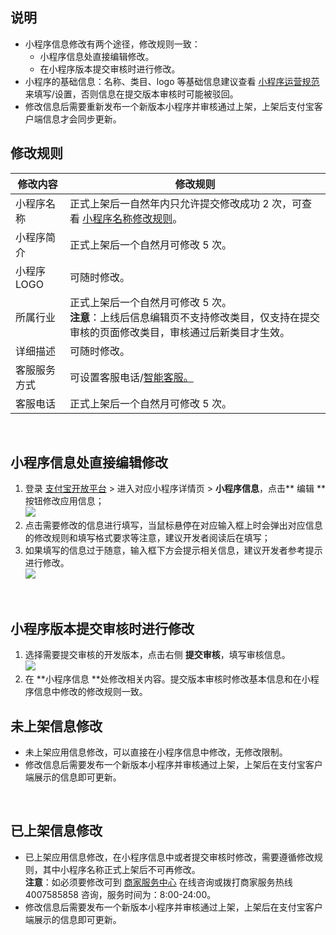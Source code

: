 
## 说明
- 小程序信息修改有两个途径，修改规则一致：
   - 小程序信息处直接编辑修改。
   - 在小程序版本提交审核时进行修改。
- 小程序的基础信息：名称、类目、logo 等基础信息建议查看 [小程序运营规范](https://opendocs.alipay.com/b/03al2i) 来填写/设置，否则信息在提交版本审核时可能被驳回。
- 修改信息后需要重新发布一个新版本小程序并审核通过上架，上架后支付宝客户端信息才会同步更新。

## 修改规则
| **修改内容** | **修改规则** |
| --- | --- |
| 小程序名称 | 正式上架后一自然年内只允许提交修改成功 2 次，可查看 [小程序名称修改规则](https://opendocs.alipay.com/b/03al2i)。 |
| 小程序简介 | 正式上架后一个自然月可修改 5 次。 |
| 小程序LOGO | 可随时修改。 |
| 所属行业 | 正式上架后一个自然月可修改 5 次。<br />**注意**：上线后信息编辑页不支持修改类目，仅支持在提交审核的页面修改类目，审核通过后新类目才生效。 |
| 详细描述 | 可随时修改。 |
| 客服服务方式 | 可设置客服电话/[智能客服。](https://opendocs.alipay.com/b/03al9b) |
| 客服电话 | 正式上架后一个自然月可修改 5 次。 |

 

## 小程序信息处直接编辑修改

1. 登录 [支付宝开放平台](https://developers.alipay.com/platform/developerIndex.htm?TINYAPP) > 进入对应小程序详情页 > **小程序信息**，点击** 编辑 **按钮修改应用信息；<br />![](https://cdn.nlark.com/yuque/0/2022/jpeg/179989/1658384842413-55730a08-a736-4908-b038-980979442dbc.jpeg?x-oss-process=image%2Fresize%2Cw_1554#align=left&display=inline&height=676&margin=%5Bobject%20Object%5D&originHeight=676&originWidth=1554&status=done&style=none&width=1554)
2. 点击需要修改的信息进行填写，当鼠标悬停在对应输入框上时会弹出对应信息的修改规则和填写格式要求等注意，建议开发者阅读后在填写；
3. 如果填写的信息过于随意，输入框下方会提示相关信息，建议开发者参考提示进行修改。<br />![](https://gw.alipayobjects.com/zos/sptworksff_prod/490ff865-2a45-4c67-b89a-bb1e3f1f1822.png#align=left&display=inline&height=85&margin=%5Bobject%20Object%5D&originHeight=85&originWidth=512&status=done&style=none&width=512)

 

## 小程序版本提交审核时进行修改

1. 选择需要提交审核的开发版本，点击右侧 **提交审核**，填写审核信息。<br />![](https://cdn.nlark.com/yuque/0/2022/png/179989/1649730371490-7bc08d81-928c-4083-9bc5-4ac31e4a1c36.png?x-oss-process=image%2Fresize%2Cw_1554#align=left&display=inline&height=186&margin=%5Bobject%20Object%5D&originHeight=186&originWidth=1554&status=done&style=none&width=1554)
2. 在 **小程序信息 **处修改相关内容。提交版本审核时修改基本信息和在小程序信息中修改的修改规则一致。 

## 未上架信息修改

- 未上架应用信息修改，可以直接在小程序信息中修改，无修改限制。
- 修改信息后需要发布一个新版本小程序并审核通过上架，上架后在支付宝客户端展示的信息即可更新。

 

## 已上架信息修改

- 已上架应用信息修改，在小程序信息中或者提交审核时修改，需要遵循修改规则，其中小程序名称正式上架后不可再修改。<br />**注意**：如必须要修改可到 [商家服务中心](https://opensupport.alipay.com/support/home.htm?ant_source=antsupport) 在线咨询或拨打商家服务热线 4007585858 咨询，服务时间为：8:00-24:00。
- 修改信息后需要发布一个新版本小程序并审核通过上架，上架后在支付宝客户端展示的信息即可更新。

 
